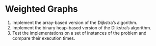 # Weighted Graphs

1. Implement the array-based version of the Dijkstra’s algorithm.
2. Implement the binary heap-based version of the Dijkstra’s algorithm.
3. Test the implementations on a set of instances of the problem and compare their execution times.